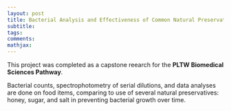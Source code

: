 ```yaml
---
layout: post
title: Bacterial Analysis and Effectiveness of Common Natural Preservatives
subtitle: 
tags: 
comments: 
mathjax:
---
```


This project was completed as a capstone reearch for the **PLTW Biomedical Sciences Pathway**.

Bacterial counts, spectrophotometry of serial dilutions, and data analyses are done on food items, comparing to use of several natural preservatives: honey, sugar, and salt in preventing bacterial growth over time.
